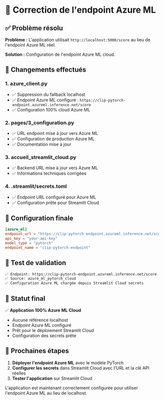 # 🔧 Correction de l'endpoint Azure ML

## ✅ Problème résolu

**Problème :** L'application utilisait `http://localhost:5000/score` au lieu de l'endpoint Azure ML réel.

**Solution :** Configuration de l'endpoint Azure ML cloud.

## 🔄 Changements effectués

### 1. **azure_client.py**
- ✅ Suppression du fallback localhost
- ✅ Endpoint Azure ML configuré : `https://clip-pytorch-endpoint.azureml.inference.net/score`
- ✅ Configuration 100% cloud Azure ML

### 2. **pages/3_configuration.py**
- ✅ URL endpoint mise à jour vers Azure ML
- ✅ Configuration de production Azure ML
- ✅ Documentation mise à jour

### 3. **accueil_streamlit_cloud.py**
- ✅ Backend URL mise à jour vers Azure ML
- ✅ Informations techniques corrigées

### 4. **.streamlit/secrets.toml**
- ✅ Endpoint URL configuré pour Azure ML
- ✅ Configuration prête pour Streamlit Cloud

## 🎯 Configuration finale

```toml
[azure_ml]
endpoint_url = "https://clip-pytorch-endpoint.azureml.inference.net/score"
api_key = "your-api-key"
model_type = "pytorch"
endpoint_name = "clip-pytorch-endpoint"
```

## 🧪 Test de validation

```bash
✅ Endpoint: https://clip-pytorch-endpoint.azureml.inference.net/score
✅ Source: azure_ml_pytorch_cloud
✅ Configuration Azure ML chargée depuis Streamlit Cloud secrets
```

## 🚀 Statut final

✅ **Application 100% Azure ML Cloud**
- Aucune référence localhost
- Endpoint Azure ML configuré
- Prêt pour le déploiement Streamlit Cloud
- Configuration des secrets prête

## 📝 Prochaines étapes

1. **Déployer l'endpoint Azure ML** avec le modèle PyTorch
2. **Configurer les secrets** dans Streamlit Cloud avec l'URL et la clé API réelles
3. **Tester l'application** sur Streamlit Cloud

L'application est maintenant correctement configurée pour utiliser l'endpoint Azure ML au lieu de localhost.
